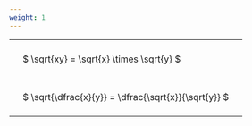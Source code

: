 ```yaml
---
weight: 1
---
```


<style type="text/css">
#T_7914f th.col_heading {
  text-align: left;
  font-size: 1em;
}
#T_7914f td {
  text-align: left;
  font-size: 1em;
  padding: 1.5em;
}
</style>
<table id="T_7914f">
  <thead>
  </thead>
  <tbody>
    <tr>
      <td id="T_7914f_row0_col0" class="data row0 col0" >$ \sqrt{xy} = \sqrt{x} \times \sqrt{y} $</td>
    </tr>
    <tr>
      <td id="T_7914f_row1_col0" class="data row1 col0" >$ \sqrt{\dfrac{x}{y}} = \dfrac{\sqrt{x}}{\sqrt{y}} $</td>
    </tr>
  </tbody>
</table>
